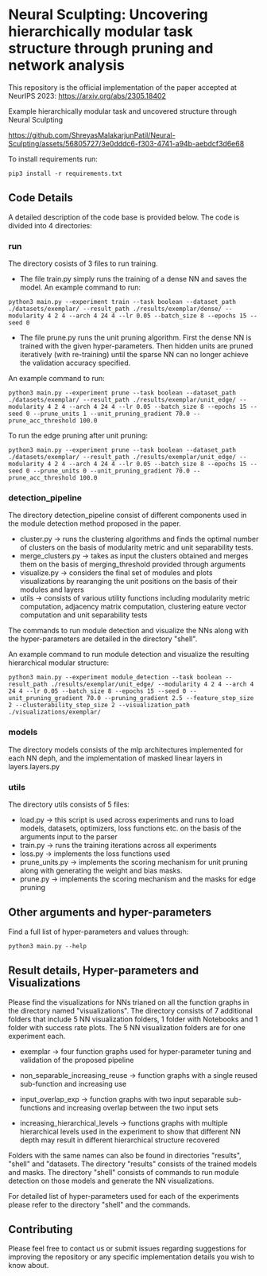 # Neural Sculpting: Uncovering hierarchically modular task structure through pruning and network analysis


This repository is the official implementation of the paper accepted at NeurIPS 2023: https://arxiv.org/abs/2305.18402

Example hierarchically modular task and uncovered structure through Neural Sculpting




https://github.com/ShreyasMalakarjunPatil/Neural-Sculpting/assets/56805727/3e0dddc6-f303-4741-a94b-aebdcf3d6e68




To install requirements run:

```setup
pip3 install -r requirements.txt
```

## Code Details 

A detailed description of the code base is provided below. 
The code is divided into 4 directories:

### run

The directory cosists of 3 files to run training. 

* The file train.py simply runs the training of a dense NN and saves the model. 
An example command to run: 

```
python3 main.py --experiment train --task boolean --dataset_path ./datasets/exemplar/ --result_path ./results/exemplar/dense/ --modularity 4 2 4 --arch 4 24 4 --lr 0.05 --batch_size 8 --epochs 15 --seed 0 
```
* The file prune.py runs the unit pruning algorithm. First the dense NN is trained with the given hyper-parameters. Then hidden units are pruned iteratively (with re-training) until the sparse NN can no longer achieve the validation accuracy specified. 

An example command to run:
```
python3 main.py --experiment prune --task boolean --dataset_path ./datasets/exemplar/ --result_path ./results/exemplar/unit_edge/ --modularity 4 2 4 --arch 4 24 4 --lr 0.05 --batch_size 8 --epochs 15 --seed 0 --prune_units 1 --unit_pruning_gradient 70.0 --prune_acc_threshold 100.0
```
To run the edge pruning after unit pruning:
```
python3 main.py --experiment prune --task boolean --dataset_path ./datasets/exemplar/ --result_path ./results/exemplar/unit_edge/ --modularity 4 2 4 --arch 4 24 4 --lr 0.05 --batch_size 8 --epochs 15 --seed 0 --prune_units 0 --unit_pruning_gradient 70.0 --prune_acc_threshold 100.0
```
 
### detection_pipeline

The directory detection_pipeline consist of different components used in the module detection method proposed in the paper.

* cluster.py -> runs the clustering algorithms and finds the optimal number of clusters on the basis of modularity metric and unit separability tests.
* merge_clusters.py -> takes as input the clusters obtained and merges them on the basis of merging_threshold provided through arguments
* visualize.py -> considers the final set of modules and plots visualizations by rearanging the unit positions on the basis of their modules and layers
* utils -> consists of various utility functions including modularity metric computation, adjacency matrix computation, clustering eature vector computation and unit separability tests

The commands to run module detection and visualize the NNs along with the hyper-parameters are detailed in the directory "shell".

An example command to run module detection and visualize the resulting hierarchical modular structure: 
```
python3 main.py --experiment module_detection --task boolean --result_path ./results/exemplar/unit_edge/ --modularity 4 2 4 --arch 4 24 4 --lr 0.05 --batch_size 8 --epochs 15 --seed 0 --unit_pruning_gradient 70.0 --pruning_gradient 2.5 --feature_step_size 2 --clusterability_step_size 2 --visualization_path ./visualizations/exemplar/
```

### models

The directory models consists of the mlp architectures implemented for each NN deph, and the implementation of masked linear layers in layers.layers.py

### utils

The directory utils consists of 5 files:

* load.py -> this script is used across experiments and runs to load models, datasets, optimizers, loss functions etc. on the basis of the arguments input to the parser
* train.py -> runs the training iterations across all experiments
* loss.py -> implements the loss functions used
* prune_units.py -> implements the scoring mechanism for unit pruning along with generating the weight and bias masks.
* prune.py -> implements the scoring mechanism and the masks for edge pruning

## Other arguments and hyper-parameters

Find a full list of hyper-parameters and values through:
```
python3 main.py --help
```

## Result details, Hyper-parameters and Visualizations

Please find the visualizations for NNs trianed on all the function graphs in the directory named "visualizations". 
The directory consists of 7 additional folders that include 5 NN visualization folders, 1 folder with Notebooks and 1 folder with success rate plots. 
The 5 NN visualization folders are for one experiment each. 

* exemplar -> four function graphs used for hyper-parameter tuning and validation of the proposed pipeline

* non_separable_increasing_reuse -> function graphs with a single reused sub-function and increasing use

* input_overlap_exp -> function graphs with two input separable sub-functions and increasing overlap between the two input sets

* increasing_hierarchical_levels -> functions graphs with multiple hierarchical levels used in the experiment to show that different NN depth may result in different hierarchical structure recovered

Folders with the same names can also be found in directories "results", "shell" and "datasets. 
The directory "results" consists of the trained models and masks. 
The directory "shell" consists of commands to run module detection on those models and generate the NN visualizations.

For detailed list of hyper-parameters used for each of the experiments please refer to the directory "shell" and the commands.

## Contributing

Please feel free to contact us or submit issues regarding suggestions for improving the repository or any specific implementation details you wish to know about.